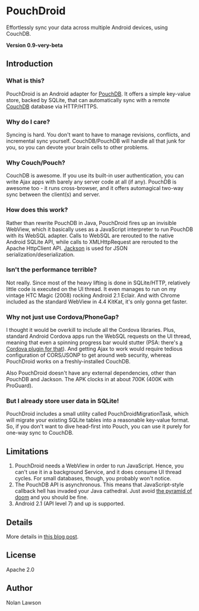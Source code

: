 PouchDroid
===========

Effortlessly sync your data across multiple Android devices, using CouchDB.

**Version 0.9-very-beta**

Introduction
-------------

### What is this?

PouchDroid is an Android adapter for [PouchDB][4].  It offers a simple key-value store, backed by SQLite, that can automatically sync with a remote [CouchDB][5] database via HTTP/HTTPS.

### Why do I care?

Syncing is hard.  You don't want to have to manage revisions, conflicts, and incremental sync yourself.  CouchDB/PouchDB will handle all that junk for you, so you can devote your brain cells to other problems.

### Why Couch/Pouch?

CouchDB is awesome.  If you use its built-in user authentication, you can write Ajax apps with barely any server code at all (if any).  PouchDB is awesome too - it runs cross-browser, and it offers automagical two-way sync between the client(s) and server.

### How does this work?

Rather than rewrite PouchDB in Java, PouchDroid fires up an invisible WebView, which it basically uses as a JavaScript interpreter to run PouchDB with its WebSQL adapter.  Calls to WebSQL are rerouted to the native Android SQLite API, while calls to XMLHttpRequest are rerouted to the Apache HttpClient API.  [Jackson][6] is used for JSON serialization/deserialization.

### Isn't the performance terrible?

Not really.  Since most of the heavy lifting is done in SQLite/HTTP, relatively little code is executed on the UI thread.  It even manages to run on my vintage HTC Magic (2008) rocking Android 2.1 Eclair.  And with Chrome included as the standard WebView in 4.4 KitKat, it's only gonna get faster.

### Why not just use Cordova/PhoneGap?

I thought it would be overkill to include all the Cordova libraries.  Plus, standard Android Cordova apps run the WebSQL requests on the UI thread, meaning that even a spinning progress bar would stutter (PSA: there's [a Cordova plugin for that][1]).  And getting Ajax to work would require tedious configuration of CORS/JSONP to get around web security, whereas PouchDroid works on a freshly-installed CouchDB.

Also PouchDroid doesn't have any external dependencies, other than PouchDB and Jackson.  The APK clocks in at about 700K (400K with ProGuard).

### But I already store user data in SQLite!

PouchDroid includes a small utility called PouchDroidMigrationTask, which will migrate your existing SQLite tables into a reasonable key-value format.  So, if you don't want to dive head-first into Pouch, you can use it purely for one-way sync to CouchDB.

Limitations
-----------

1. PouchDroid needs a WebView in order to run JavaScript.  Hence, you can't use it in a background Service, and it does consume UI thread cycles.  For small databases, though, you probably won't notice.
1. The PouchDB API is asynchronous. This means that JavaScript-style callback hell has invaded your Java cathedral.  Just avoid [the pyramid of doom][3] and you should be fine.
1. Android 2.1 (API level 7) and up is supported.

Details
----------

More details in [this blog post](http://nolanlawson.com/2013/12/08/porting-pouchdb-to-android-initial-work-and-thoughts/).

<!--
Scenarios
----------

### 1. You already have SQLite user data, and you want to sync it to CouchDB.

The PouchDroidMigrationTask tool is designed specifically for this.  It will copy the existing SQLite tables and write it to a new PouchDB (overwriting if necessary).

Once you have a ```PouchDB``` object, you can set up a one-way replication to CouchDB.  Of course, it will only send the diffs, and only when the service is available.  (Did I mention PouchDB is awesome?)

### 2. You're writing a new app, and you want to use pure PouchDroid.

It's just PouchDB!  Follow the PouchDB APIs, which have been translated as faithfully as possible into Java.

PouchDroid uses Jackson for JSON serialization/deserialization, which means that, for the most part, POJOs will "just work."
-->
License
----------

Apache 2.0

Author
--------
Nolan Lawson

[1]: https://github.com/pgsqlite/PG-SQLitePlugin-Android-2013.09
[2]: http://guide.couchdb.org/draft/conflicts.html
[3]: http://tritarget.org/blog/2012/11/28/the-pyramid-of-doom-a-javascript-style-trap/]
[4]: http://pouchdb.com/
[5]: http://couchdb.apache.org/
[6]: http://jackson.codehaus.org/
